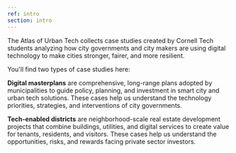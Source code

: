 ```yaml
---
ref: intro
section: intro
---
```


The Atlas of Urban Tech collects case studies created by Cornell Tech students analyzing how city governments and city makers are using digital technology to make cities stronger, fairer, and more resilient.

You'll find two types of case studies here:

<div class="case-types">
<div class="type-plan"><p>
<strong>Digital masterplans</strong> are comprehensive, long-range plans adopted by municipalities to guide policy, planning, and investment in smart city and urban tech solutions. These cases help us understand the technology priorities, strategies, and interventions of city governments.
</p></div>
<div>
<div class="type-district"><p>
<strong>Tech-enabled districts</strong>  are neighborhood-scale real estate development projects that combine buildings, utilities, and digital services to create value for tenants, residents, and visitors. These cases help us understand the opportunities, risks, and rewards facing private sector investors.
</p></div>
</div>
